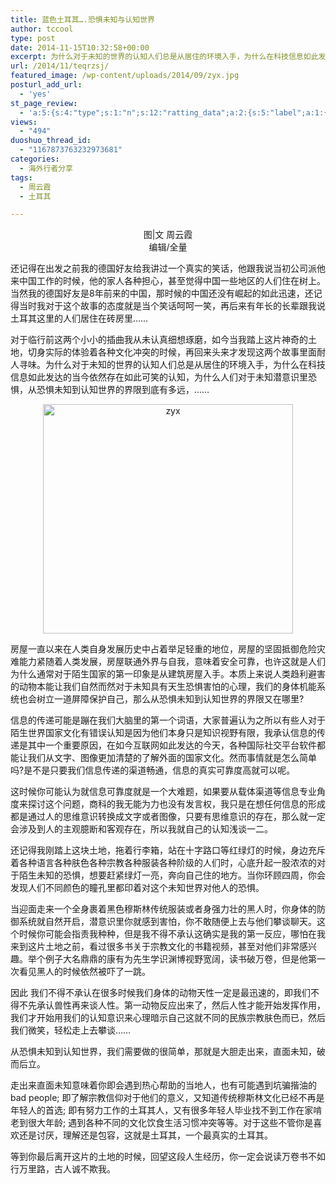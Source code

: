 ```yaml
---
title: 蓝色土耳其….恐惧未知与认知世界
author: tccool
type: post
date: 2014-11-15T10:32:58+00:00
excerpt: 为什么对于未知的世界的认知人们总是从居住的环境入手，为什么在科技信息如此发达的当今依然存在如此可笑的认知，为什么人们对于未知潜意识里恐惧，从恐惧未知到认知世界的界限到底有多远……
url: /2014/11/teqrzsj/
featured_image: /wp-content/uploads/2014/09/zyx.jpg
posturl_add_url:
  - 'yes'
st_page_review:
  - 'a:5:{s:4:"type";s:1:"n";s:12:"ratting_data";a:2:{s:5:"label";a:1:{i:0;s:0:"";}s:5:"score";a:1:{i:0;s:1:"0";}}s:7:"postion";s:2:"tl";s:5:"title";s:0:"";s:11:"score_label";s:0:"";}'
views:
  - "494"
duoshuo_thread_id:
  - "1167873763232973681"
categories:
  - 海外行者分享
tags:
  - 周云霞
  - 土耳其

---
```

<p style="text-align: center;">
  图|文 周云霞<br /> 编辑/全量
</p>

还记得在出发之前我的德国好友给我讲过一个真实的笑话，他跟我说当初公司派他来中国工作的时候，他的家人各种担心，甚至觉得中国一些地区的人们住在树上。当然我的德国好友是8年前来的中国，那时候的中国还没有崛起的如此迅速，还记得当时我对于这个故事的态度就是当个笑话呵呵一笑，再后来有年长的长辈跟我说土耳其这里的人们居住在砖房里……

对于临行前这两个小小的插曲我从未认真细想琢磨，如今当我踏上这片神奇的土地，切身实际的体验着各种文化冲突的时候，再回来头来才发现这两个故事里面耐人寻味。为什么对于未知的世界的认知人们总是从居住的环境入手，为什么在科技信息如此发达的当今依然存在如此可笑的认知，为什么人们对于未知潜意识里恐惧，从恐惧未知到认知世界的界限到底有多远，……

<p style="text-align: center;">
  <a href="http://hicape.com/wp-content/uploads/2014/09/zyx.jpg"><img src="http://hicape.com/wp-content/uploads/2014/09/zyx.jpg" alt="zyx" width="400" height="367" /></a>
</p>

<p style="text-align: left;">
  房屋一直以来在人类自身发展历史中占着举足轻重的地位，房屋的坚固抵御危险灾难能力紧随着人类发展，房屋联通外界与自我，意味着安全可靠，也许这就是人们为什么通常对于陌生国家的第一印象是从建筑房屋入手。本质上来说人类趋利避害的动物本能让我们自然而然对于未知具有天生恐惧害怕的心理，我们的身体机能系统也会树立一道屏障保护自己，那么从恐惧未知到认知世界的界限又在哪里?
</p>

信息的传递可能是蹦在我们大脑里的第一个词语，大家普遍认为之所以有些人对于陌生世界国家文化有错误认知是因为他们本身只是知识视野有限，我承认信息的传递是其中一个重要原因，在如今互联网如此发达的今天，各种国际社交平台软件都能让我们从文字、图像更加清楚的了解外面的国家文化。然而事情就是怎么简单吗?是不是只要我们信息传递的渠道畅通，信息的真实可靠度高就可以呢。

这时候你可能认为就信息可靠度就是一个大难题，如果要从载体渠道等信息专业角度来探讨这个问题，商科的我无能为力也没有发言权，我只是在想任何信息的形成都是通过人的思维意识转换成文字或者图像，只要有思维意识的存在，那么就一定会涉及到人的主观臆断和客观存在，所以我就自己的认知浅谈一二。

还记得我刚踏上这块土地，拖着行李箱，站在十字路口等红绿灯的时候，身边充斥着各种语言各种肤色各种宗教各种服装各种阶级的人们时，心底升起一股浓浓的对于陌生未知的恐惧，想要赶紧绿灯一亮，奔向自己住的地方。当你环顾四周，你会发现人们不同颜色的瞳孔里都印着对这个未知世界对他人的恐惧。

当迎面走来一个全身裹着黑色穆斯林传统服装或者身强力壮的黑人时，你身体的防御系统就自然开启，潜意识里你就感到害怕，你不敢随便上去与他们攀谈聊天。这个时候你可能会指责我种种，但是我不得不承认这确实是我的第一反应，哪怕在我来到这片土地之前，看过很多书关于宗教文化的书籍视频，甚至对他们非常感兴趣。举个例子大名鼎鼎的康有为先生学识渊博视野宽阔，读书破万卷，但是他第一次看见黑人的时候依然被吓了一跳。

因此 我们不得不承认在很多时候我们身体的动物天性一定是最迅速的，即我们不得不先承认兽性再来谈人性。第一动物反应出来了，然后人性才能开始发挥作用，我们才开始用我们的认知意识来心理暗示自己这就不同的民族宗教肤色而已，然后我们微笑，轻松走上去攀谈……

从恐惧未知到认知世界，我们需要做的很简单，那就是大胆走出来，直面未知，破而后立。

走出来直面未知意味着你即会遇到热心帮助的当地人，也有可能遇到坑骗揩油的bad people; 即了解宗教信仰对于他们的意义，又知道传统穆斯林文化已经不再是年轻人的首选; 即有努力工作的土耳其人，又有很多年轻人毕业找不到工作在家啃老到很大年龄; 遇到各种不同的文化饮食生活习惯冲突等等。对于这些不管你是喜欢还是讨厌，理解还是包容，这就是土耳其，一个最真实的土耳其。

等到你最后离开这片的土地的时候，回望这段人生经历，你一定会说读万卷书不如行万里路，古人诚不欺我。